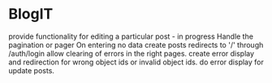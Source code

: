 # BlogIT
provide functionality for editing a particular post - in progress
Handle the pagination or pager
On entering no data create posts redirects to '/' through /auth/login
allow clearing of errors in the right pages.
create error display and redirection for wrong object ids or invalid object ids.
do error display for update posts.